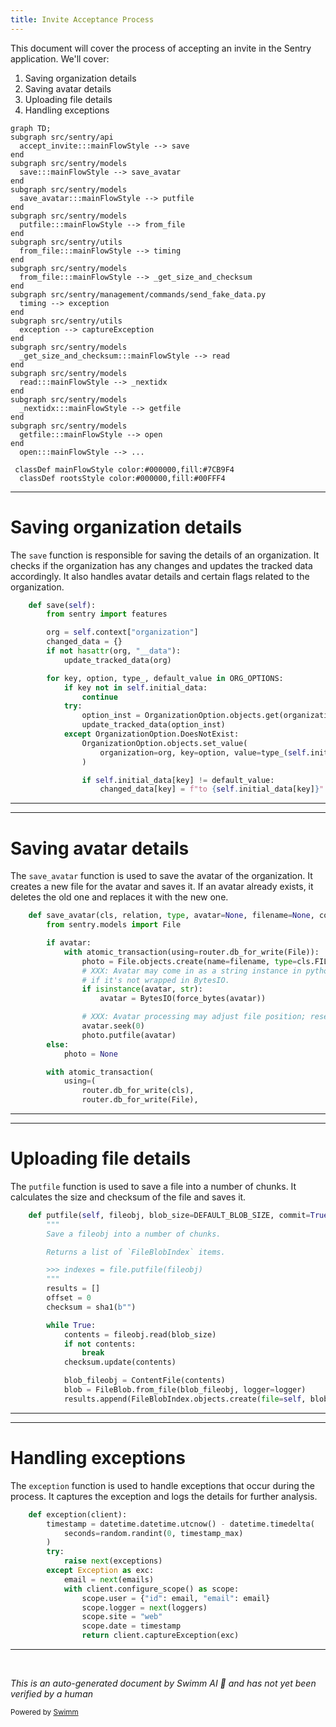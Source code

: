 ```yaml
---
title: Invite Acceptance Process
---
```

This document will cover the process of accepting an invite in the Sentry application. We'll cover:

1. Saving organization details
2. Saving avatar details
3. Uploading file details
4. Handling exceptions

```mermaid
graph TD;
subgraph src/sentry/api
  accept_invite:::mainFlowStyle --> save
end
subgraph src/sentry/models
  save:::mainFlowStyle --> save_avatar
end
subgraph src/sentry/models
  save_avatar:::mainFlowStyle --> putfile
end
subgraph src/sentry/models
  putfile:::mainFlowStyle --> from_file
end
subgraph src/sentry/utils
  from_file:::mainFlowStyle --> timing
end
subgraph src/sentry/models
  from_file:::mainFlowStyle --> _get_size_and_checksum
end
subgraph src/sentry/management/commands/send_fake_data.py
  timing --> exception
end
subgraph src/sentry/utils
  exception --> captureException
end
subgraph src/sentry/models
  _get_size_and_checksum:::mainFlowStyle --> read
end
subgraph src/sentry/models
  read:::mainFlowStyle --> _nextidx
end
subgraph src/sentry/models
  _nextidx:::mainFlowStyle --> getfile
end
subgraph src/sentry/models
  getfile:::mainFlowStyle --> open
end
  open:::mainFlowStyle --> ...

 classDef mainFlowStyle color:#000000,fill:#7CB9F4
  classDef rootsStyle color:#000000,fill:#00FFF4
```

<SwmSnippet path="/src/sentry/api/endpoints/organization_details.py" line="336">

---

# Saving organization details

The `save` function is responsible for saving the details of an organization. It checks if the organization has any changes and updates the tracked data accordingly. It also handles avatar details and certain flags related to the organization.

```python
    def save(self):
        from sentry import features

        org = self.context["organization"]
        changed_data = {}
        if not hasattr(org, "__data"):
            update_tracked_data(org)

        for key, option, type_, default_value in ORG_OPTIONS:
            if key not in self.initial_data:
                continue
            try:
                option_inst = OrganizationOption.objects.get(organization=org, key=option)
                update_tracked_data(option_inst)
            except OrganizationOption.DoesNotExist:
                OrganizationOption.objects.set_value(
                    organization=org, key=option, value=type_(self.initial_data[key])
                )

                if self.initial_data[key] != default_value:
                    changed_data[key] = f"to {self.initial_data[key]}"
```

---

</SwmSnippet>

<SwmSnippet path="/src/sentry/models/avatars/base.py" line="82">

---

# Saving avatar details

The `save_avatar` function is used to save the avatar of the organization. It creates a new file for the avatar and saves it. If an avatar already exists, it deletes the old one and replaces it with the new one.

```python
    def save_avatar(cls, relation, type, avatar=None, filename=None, color=None):
        from sentry.models import File

        if avatar:
            with atomic_transaction(using=router.db_for_write(File)):
                photo = File.objects.create(name=filename, type=cls.FILE_TYPE)
                # XXX: Avatar may come in as a string instance in python2
                # if it's not wrapped in BytesIO.
                if isinstance(avatar, str):
                    avatar = BytesIO(force_bytes(avatar))

                # XXX: Avatar processing may adjust file position; reset before saving.
                avatar.seek(0)
                photo.putfile(avatar)
        else:
            photo = None

        with atomic_transaction(
            using=(
                router.db_for_write(cls),
                router.db_for_write(File),
```

---

</SwmSnippet>

<SwmSnippet path="/src/sentry/models/file.py" line="389">

---

# Uploading file details

The `putfile` function is used to save a file into a number of chunks. It calculates the size and checksum of the file and saves it.

```python
    def putfile(self, fileobj, blob_size=DEFAULT_BLOB_SIZE, commit=True, logger=nooplogger):
        """
        Save a fileobj into a number of chunks.

        Returns a list of `FileBlobIndex` items.

        >>> indexes = file.putfile(fileobj)
        """
        results = []
        offset = 0
        checksum = sha1(b"")

        while True:
            contents = fileobj.read(blob_size)
            if not contents:
                break
            checksum.update(contents)

            blob_fileobj = ContentFile(contents)
            blob = FileBlob.from_file(blob_fileobj, logger=logger)
            results.append(FileBlobIndex.objects.create(file=self, blob=blob, offset=offset))
```

---

</SwmSnippet>

<SwmSnippet path="/src/sentry/management/commands/send_fake_data.py" line="25">

---

# Handling exceptions

The `exception` function is used to handle exceptions that occur during the process. It captures the exception and logs the details for further analysis.

```python
    def exception(client):
        timestamp = datetime.datetime.utcnow() - datetime.timedelta(
            seconds=random.randint(0, timestamp_max)
        )
        try:
            raise next(exceptions)
        except Exception as exc:
            email = next(emails)
            with client.configure_scope() as scope:
                scope.user = {"id": email, "email": email}
                scope.logger = next(loggers)
                scope.site = "web"
                scope.date = timestamp
                return client.captureException(exc)
```

---

</SwmSnippet>

&nbsp;

*This is an auto-generated document by Swimm AI 🌊 and has not yet been verified by a human*

<SwmMeta version="3.0.0" repo-id="Z2l0aHViJTNBJTNBZGVtby1zZW50cnklM0ElM0Fzd2ltbWlv" repo-name="demo-sentry"><sup>Powered by [Swimm](/)</sup></SwmMeta>
